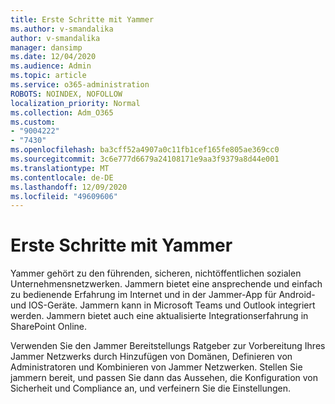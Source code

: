 ```yaml
---
title: Erste Schritte mit Yammer
ms.author: v-smandalika
author: v-smandalika
manager: dansimp
ms.date: 12/04/2020
ms.audience: Admin
ms.topic: article
ms.service: o365-administration
ROBOTS: NOINDEX, NOFOLLOW
localization_priority: Normal
ms.collection: Adm_O365
ms.custom:
- "9004222"
- "7430"
ms.openlocfilehash: ba3cff52a4907a0c11fb1cef165fe805ae369cc0
ms.sourcegitcommit: 3c6e777d6679a24108171e9aa3f9379a8d44e001
ms.translationtype: MT
ms.contentlocale: de-DE
ms.lasthandoff: 12/09/2020
ms.locfileid: "49609606"
---
```

# <a name="get-started-with-yammer"></a>Erste Schritte mit Yammer

Yammer gehört zu den führenden, sicheren, nichtöffentlichen sozialen Unternehmensnetzwerken. Jammern bietet eine ansprechende und einfach zu bedienende Erfahrung im Internet und in der Jammer-App für Android-und IOS-Geräte. Jammern kann in Microsoft Teams und Outlook integriert werden. Jammern bietet auch eine aktualisierte Integrationserfahrung in SharePoint Online.

Verwenden Sie den Jammer Bereitstellungs Ratgeber zur Vorbereitung Ihres Jammer Netzwerks durch Hinzufügen von Domänen, Definieren von Administratoren und Kombinieren von Jammer Netzwerken. Stellen Sie jammern bereit, und passen Sie dann das Aussehen, die Konfiguration von Sicherheit und Compliance an, und verfeinern Sie die Einstellungen.